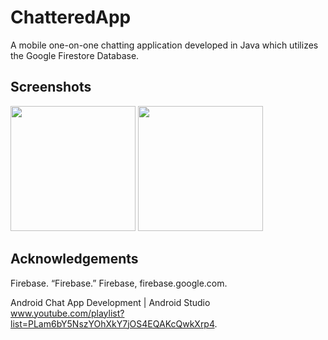 # ChatteredApp

A mobile one-on-one chatting application developed in Java which utilizes the Google
Firestore Database.

## Screenshots
<p float="left">
   <img src="https://i.postimg.cc/9Fx1x3zX/scr-0.png" width="200" />
   <img src="https://i.postimg.cc/L8DqkRsv/scr-1.png" width="200" />
</p>


## Acknowledgements

Firebase. “Firebase.” Firebase, firebase.google.com.

Android Chat App Development | Android Studio www.youtube.com/playlist?list=PLam6bY5NszYOhXkY7jOS4EQAKcQwkXrp4.
